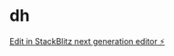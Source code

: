 # dh

[Edit in StackBlitz next generation editor ⚡️](https://stackblitz.com/~/github.com/unduine/dh)